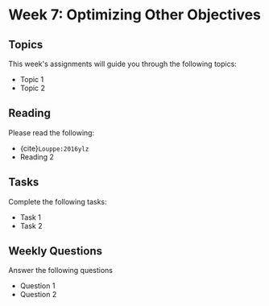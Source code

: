 # Week 7: Optimizing Other Objectives

## Topics

This week's assignments will guide you through the following topics:
* Topic 1
* Topic 2

## Reading

Please read the following:
* {cite}`Louppe:2016ylz`
* Reading 2

## Tasks

Complete the following tasks:
* Task 1
* Task 2

## Weekly Questions

Answer the following questions
* Question 1
* Question 2
